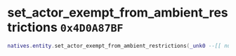 # set_actor_exempt_from_ambient_restrictions `0x4D0A87BF`

```lua
natives.entity.set_actor_exempt_from_ambient_restrictions(_unk0 --[[ number ]], _unk1 --[[ number ]])
```